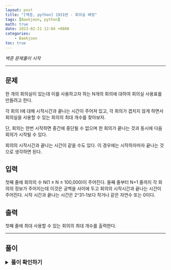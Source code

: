 ```yaml
---
layout: post
title: "[백준, python] 1931번 - 회의실 배정"
tags: [Baekjoon, python]
math: true
date: 2023-02-21 12:04 +0800
categories:
    - Baekjoon
toc: true
---
```

_백준 문제풀이 시작_
* * *
## 문제
한 개의 회의실이 있는데 이를 사용하고자 하는 N개의 회의에 대하여 회의실 사용표를 만들려고 한다.    

각 회의 I에 대해 시작시간과 끝나는 시간이 주어져 있고, 각 회의가 겹치지 않게 하면서 회의실을 사용할 수 있는 회의의 최대 개수를 찾아보자.   

단, 회의는 한번 시작하면 중간에 중단될 수 없으며 한 회의가 끝나는 것과 동시에 다음 회의가 시작될 수 있다.    

회의의 시작시간과 끝나는 시간이 같을 수도 있다. 이 경우에는 시작하자마자 끝나는 것으로 생각하면 된다.
## 입력
첫째 줄에 회의의 수 N(1 ≤ N ≤ 100,000)이 주어진다. 둘째 줄부터 N+1 줄까지 각 회의의 정보가 주어지는데 이것은 공백을 사이에 두고 회의의 시작시간과 끝나는 시간이 주어진다. 시작 시간과 끝나는 시간은 2^31-1보다 작거나 같은 자연수 또는 0이다. 
## 출력
첫째 줄에 최대 사용할 수 있는 회의의 최대 개수를 출력한다.
* * *
## 풀이
<details>
<summary style="font-weight:bold; font-size:17px">풀이 확인하기</summary>
<div markdown="1">
  이 문제는 인터벌 스케줄링(Interval Scheduling)으로 유명한 알고리즘을 사용해 풀 수 있다. 회의실 배정은 종료가 빨리 되는 회의를 우선시 하여 탐색하면 최적해를 얻을 수 있다. 입력으로 들어온 리스트들을 회의가 빨리 끝나는 순으로 정렬해준 뒤 리스트 탐색을 하며 가능한 경우들을 하나씩 확인하며 가능한 최대 경우를 출력한다.

```python
import sys
from functools import cmp_to_key
input = sys.stdin.readline

num = int(input())
lis = []
for _ in range(num):
    a = list(map(int, input().strip().split()))
    lis.append(a)

def cmp(a, b):
    if a[1] > b[1]:
        return 1
    elif a[1] == b[1]:
        if a[0] > b[0]:
            return 1
        else:
            return -1
    else:
        return -1


lis.sort(key=cmp_to_key(cmp))
ans = 1
end_time = lis[0][1]

for i in range(1, num):
    if(lis[i][0] >= end_time):
        end_time = lis[i][1]
        ans += 1

print(ans)
```
</div>
</details>